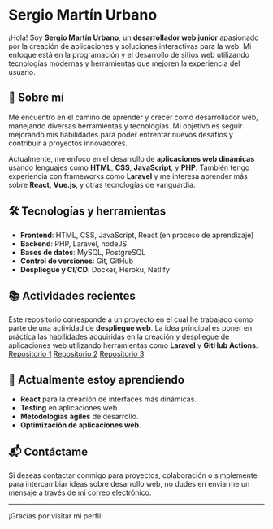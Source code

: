 # Sergio Martín Urbano

¡Hola! Soy **Sergio Martín Urbano**, un **desarrollador web junior** apasionado por la creación de aplicaciones y soluciones interactivas para la web. Mi enfoque está en la programación y el desarrollo de sitios web utilizando tecnologías modernas y herramientas que mejoren la experiencia del usuario.

## 🚀 Sobre mí

Me encuentro en el camino de aprender y crecer como desarrollador web, manejando diversas herramientas y tecnologías. Mi objetivo es seguir mejorando mis habilidades para poder enfrentar nuevos desafíos y contribuir a proyectos innovadores.

Actualmente, me enfoco en el desarrollo de **aplicaciones web dinámicas** usando lenguajes como **HTML**, **CSS**, **JavaScript**, y **PHP**. También tengo experiencia con frameworks como **Laravel** y me interesa aprender más sobre **React**, **Vue.js**, y otras tecnologías de vanguardia.

## 🛠 Tecnologías y herramientas

- **Frontend**: HTML, CSS, JavaScript, React (en proceso de aprendizaje)
- **Backend**: PHP, Laravel, nodeJS
- **Bases de datos**: MySQL, PostgreSQL
- **Control de versiones**: Git, GitHub
- **Despliegue y CI/CD**: Docker, Heroku, Netlify

## 📚 Actividades recientes

Este repositorio corresponde a un proyecto en el cual he trabajado como parte de una actividad de **despliegue web**. La idea principal es poner en práctica las habilidades adquiridas en la creación y despliegue de aplicaciones web utilizando herramientas como **Laravel** y **GitHub Actions**.
[Repositorio 1](https://github.com/sergioMartinUrbano/proyectoFinalDAW)
[Repositorio 2](https://github.com/sergioMartinUrbano/boardbyte)
[Repositorio 3](https://github.com/sergioMartinUrbano/javascriptspire)

## 🌱 Actualmente estoy aprendiendo

- **React** para la creación de interfaces más dinámicas.
- **Testing** en aplicaciones web.
- **Metodologías ágiles** de desarrollo.
- **Optimización de aplicaciones web**.

## 📬 Contáctame

Si deseas contactar conmigo para proyectos, colaboración o simplemente para intercambiar ideas sobre desarrollo web, no dudes en enviarme un mensaje a través de [mi correo electrónico](mailto:martinurbano.sergio@gmail.com).

---

¡Gracias por visitar mi perfil!
